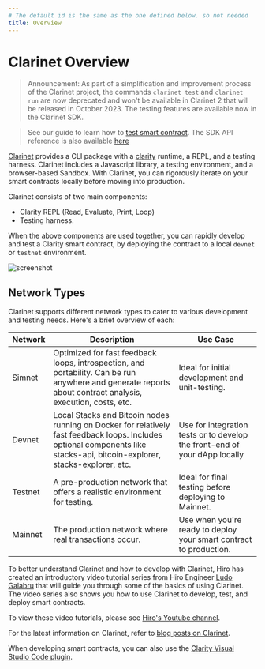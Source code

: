 ```yaml
---
# The default id is the same as the one defined below. so not needed
title: Overview
---
```


# Clarinet Overview

> Announcement: As part of a simplification and improvement process of the Clarinet project, the commands `clarinet test` and `clarinet run` are now deprecated and won't be available in Clarinet 2 that will be released in October 2023.
> The testing features are available now in the Clarinet SDK.

<!-- See the [Clarinet SDK announcement on our blog](link to come). -->

> See our guide to learn how to [test smart contract](./guides/test-contract-with-clarinet-sdk.md). The SDK API reference is also available [here](./guides/clarinet-js-sdk.md)

[Clarinet](https://www.hiro.so/clarinet) provides a CLI package with a [clarity](https://clarity-lang.org/) runtime, a REPL, and a testing harness. Clarinet includes a Javascript library, a testing environment, and a browser-based Sandbox. With Clarinet, you can rigorously iterate on your smart contracts locally before moving into production.

Clarinet consists of two main components:

- Clarity REPL (Read, Evaluate, Print, Loop)
- Testing harness.

When the above components are used together, you can rapidly develop and test a Clarity smart contract, by deploying the contract to a local `devnet` or `testnet` environment.

![screenshot](images/demo.gif)

## Network Types

Clarinet supports different network types to cater to various development and testing needs. Here's a brief overview of each:

| Network | Description                                                                                                                                                                | Use Case                                                                   |
| ------- | -------------------------------------------------------------------------------------------------------------------------------------------------------------------------- | -------------------------------------------------------------------------- |
| Simnet  | Optimized for fast feedback loops, introspection, and portability. Can be run anywhere and generate reports about contract analysis, execution, costs, etc.                | Ideal for initial development and unit-testing.                            |
| Devnet  | Local Stacks and Bitcoin nodes running on Docker for relatively fast feedback loops. Includes optional components like stacks-api, bitcoin-explorer, stacks-explorer, etc. | Use for integration tests or to develop the front-end of your dApp locally |
| Testnet | A pre-production network that offers a realistic environment for testing.                                                                                                  | Ideal for final testing before deploying to Mainnet.                       |
| Mainnet | The production network where real transactions occur.                                                                                                                      | Use when you're ready to deploy your smart contract to production.         |

To better understand Clarinet and how to develop with Clarinet, Hiro has created an introductory video tutorial series from Hiro Engineer [Ludo Galabru](https://twitter.com/ludovic?lang=en) that will guide you through some of the basics of using Clarinet. The video series also shows you how to use Clarinet to develop, test, and deploy smart contracts.

To view these video tutorials, please see [Hiro's Youtube channel](https://www.youtube.com/playlist?list=PL5Ujm489LoJaAz9kUJm8lYUWdGJ2AnQTb).

For the latest information on Clarinet, refer to [blog posts on Clarinet](https://www.hiro.so/search?query=Clarinet).

When developing smart contracts, you can also use the [Clarity Visual Studio Code plugin](https://marketplace.visualstudio.com/items?itemName=HiroSystems.clarity-lsp).
